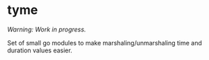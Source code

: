 # tyme

_Warning: Work in progress._

Set of small go modules to make marshaling/unmarshaling time and duration values
easier.
